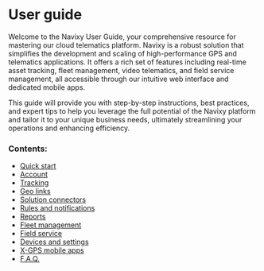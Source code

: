 # User guide

Welcome to the Navixy User Guide, your comprehensive resource for mastering our cloud telematics platform. Navixy is a robust solution that simplifies the development and scaling of high-performance GPS and telematics applications. It offers a rich set of features including real-time asset tracking, fleet management, video telematics, and field service management, all accessible through our intuitive web interface and dedicated mobile apps.

This guide will provide you with step-by-step instructions, best practices, and expert tips to help you leverage the full potential of the Navixy platform and tailor it to your unique business needs, ultimately streamlining your operations and enhancing efficiency.

### Contents:

* [Quick start](user-guide/quick-start/)
* [Account](user-guide/account/)
* [Tracking](user-guide/tracking/)
* [Geo links](user-guide/geo-links/)
* [Solution connectors](user-guide/solution-connectors/)
* [Rules and notifications](user-guide/events-and-notifications/)
* [Reports](user-guide/reports/)
* [Fleet management](user-guide/fleet-management/)
* [Field service](user-guide/field-service/)
* [Devices and settings](user-guide/devices-and-settings/)
* [X-GPS mobile apps](user-guide/x-gps-mobile-apps/)
* [F.A.Q.](user-guide/faq/)
